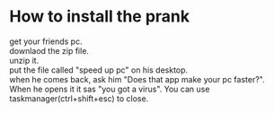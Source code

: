 # How to install the prank  
get your friends pc.  
downlaod the zip file.  
unzip it.  
put the file called "speed up pc" on his desktop.  
when he comes back, ask him "Does that app make your pc faster?".  
When he opens it it sas "you got a virus".
You can use taskmanager(ctrl+shift+esc) to close.

